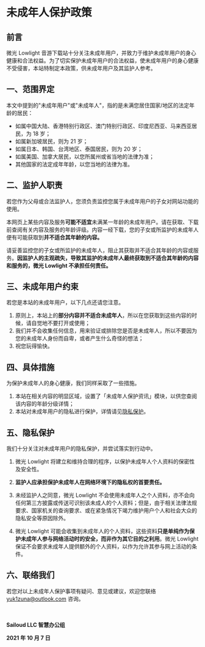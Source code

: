 # 未成年人保护政策

## 前言

微光 Lowlight 音游下载站十分关注未成年用户，并致力于维护未成年用户的身心健康和合法权益。为了切实保护未成年用户的合法权益，使未成年用户的身心健康不受侵害，本站特制定本政策，供未成年用户及其监护人参考。

## 一、范围界定

本文中提到的"未成年用户"或"未成年人"，指的是未满您居住国家/地区的法定年龄的居民：

- 如属中国大陆、香港特别行政区、澳门特别行政区、印度尼西亚、马来西亚居民，为 18 岁；
- 如属新加坡居民，则为 21 岁；
- 如属日本、韩国、台湾地区、泰国居民，则为 20 岁；
- 如属美国、加拿大居民，以您所属州或省当地的法律为准；
- 其他国家的法定成年年龄，以您当地的法律为准。

## 二、监护人职责

若您作为父母或合法监护人，您须负责监控您属于未成年用户的子女对网站功能的使用。

本网页上某些内容及服务**可能不适宜**未满某一年龄的未成年用户。请在获取、下载前查阅有关内容及服务的年龄评级。内容一经下载，您的子女或所监护的未成年人便有可能获取到**并不适合其年龄的内容。**

请妥善监控您的子女或所监护的未成年人，阻止其获取并不适合其年龄的内容或服务。**因监护人的主观疏失，导致其监护的未成年人最终获取到不适合其年龄的内容和服务的，微光 Lowlight 不承担任何责任。**

## 三、未成年用户约束

若您是本站的未成年用户，以下几点还请您注意。

1. 原则上，本站上的**部分内容并不适合未成年人**，所以在您获取到这些内容的时候，请自觉地不要打开或使用；
2. 我们并不会收集任何信息，用来验证或排除您是否是未成年人，所以不要因为您的未成年人身份而自卑，或者产生什么奇怪的想法；
3. 祝您玩得愉快。

## 四、具体措施

为保护未成年人的身心健康，我们同样采取了一些措施。

1. 本站在相关内容的明显区域，设置了「未成年人保护资讯」模块，以供您查阅该内容的年龄分级详情；
2. 本站对未成年用户的隐私进行保护，详情请见[隐私保护](minor?id=五、隐私保护)。

## 五、隐私保护

我们十分关注对未成年用户的隐私保护，并尝试落实到行动中。

1. 微光 Lowlight 将建立和维持合理的程序，以保护未成年人个人资料的保密性及安全性。

2. **监护人应承担保护未成年人在网络环境下的隐私权的首要责任。**

3. 未经监护人之同意，微光 Lowlight 不会使用未成年人之个人资料，亦不会向任何第三方披露或传送可识别该未成人的个人资料；但是，由于相关法律法规要求、国家机关的查询要求、或在紧急情况下竭力维护用户个人和社会大众的隐私安全等原因除外。

4. 微光 Lowlight 可能会收集到未成年人的个人资料，这些资料**只是单纯作为保护未成年人参与网络活动时的安全，而非作为其它目的之利用**。微光 Lowlight 保证不会要求未成年人提供额外的个人资料，以作为允许其参与网上活动的条件。

## 六、联络我们

若您对以上未成年人保护事项有疑问、意见或建议，欢迎您联络 yuk1zuna@outlook.com 咨询。

　

**Sailoud LLC 智慧办公组**

**2021 年 10 月 7 日**

